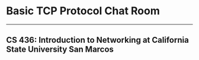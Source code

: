 # Basic TCP Protocol Chat Room
---
## **CS 436: Introduction to Networking** at California State University San Marcos
